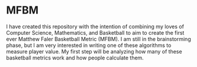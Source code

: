 # MFBM
I have created this repository with the intention of combining my loves of Computer Science, Mathematics, and Basketball to aim to create the first ever Matthew Faler Basketball Metric (MFBM). I am still in the brainstorming phase, but I am very interested in writing one of these algorithms to measure player value. My first step will be analyzing how many of these basketball metrics work and how people calculate them.

